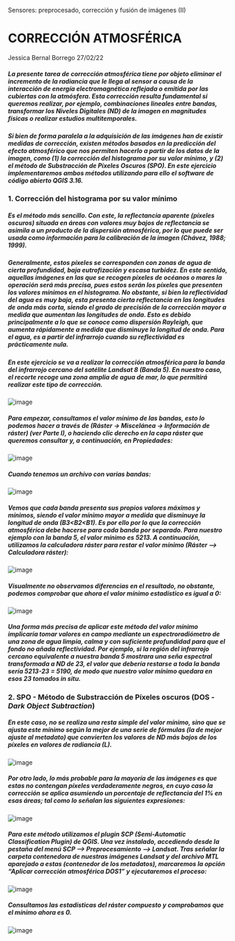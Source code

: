 Sensores: preprocesado, corrección y fusión de imágenes (II)
# CORRECCIÓN ATMOSFÉRICA

Jessica Bernal Borrego
27/02/22

##### La presente tarea de corrección atmosférica tiene por objeto eliminar el incremento de la radiancia que le llega al sensor a causa de la interacción de energía electromagnética reflejada o emitida por las cubiertas con la atmósfera.  Esta corrección resulta fundamental si queremos realizar, por ejemplo, combinaciones lineales entre bandas, transformar los Niveles Digitales (ND) de la imagen en magnitudes físicas o realizar estudios multitemporales.
##### Si bien de forma paralela a la adquisición de las imágenes han de existir medidas de corrección, existen métodos basados en la predicción del efecto atmosférico que nos permiten hacerlo a partir de los datos de la imagen, como (1) la corrección del histograma por su valor mínimo, y (2) el método de Substracción de Píxeles Oscuros (SPO). En este ejercicio implementaremos ambos métodos utilizando para ello el software de código abierto QGIS 3.16. 

### 1.	Corrección del histograma por su valor mínimo
##### Es el método más sencillo. Con este, la reflectancia aparente (píxeles oscuros) situada en áreas con valores muy bajos de reflectancia se asimila a un producto de la dispersión atmosférica, por lo que puede ser usada como información para la calibración de la imagen (Chávez, 1988; 1999).
##### Generalmente, estos píxeles se corresponden con zonas de agua de cierta profundidad, baja eutrofización y escasa turbidez. En este sentido, aquellas imágenes en las que se recogen píxeles de océanos o mares la operación será más precisa, pues estos serán los píxeles que presenten los valores mínimos en el histograma. No obstante, si bien la reflectividad del agua es muy baja, esta presenta cierta reflectancia en las longitudes de onda más corta, siendo el grado de precisión de la corrección mayor a medida que aumentan las longitudes de onda. Esto es debido principalmente a lo que se conoce como dispersión Rayleigh, que aumenta rápidamente a medida que disminuye la longitud de onda. Para el agua, es a partir del infrarrojo cuando su reflectividad es prácticamente nula.

##### En este ejercicio se va a realizar la corrección atmosférica para la banda del infrarrojo cercano del satélite Landsat 8 (Banda 5). En nuestro caso, el recorte recoge una zona amplia de agua de mar, lo que permitirá realizar este tipo de corrección.

![image](https://user-images.githubusercontent.com/100314590/158053644-674d7997-2c89-4bbf-a2f4-18447f24dea6.png)
 

##### Para empezar, consultamos el valor mínimo de las bandas, esto lo podemos hacer a través de (*Ráster → Miscelánea → Información de ráster*) (ver Parte I), o haciendo clic derecho en la capa ráster que queremos consultar y, a continuación, en *Propiedades*:

 ![image](https://user-images.githubusercontent.com/100314590/158053652-4f0c348d-3bf0-4c07-a0cf-ae363762a288.png)



##### Cuando tenemos un archivo con varias bandas:
 
![image](https://user-images.githubusercontent.com/100314590/158053661-72978a9d-ae6b-42fd-8f6f-3009974636ab.png)


##### Vemos que cada banda presenta sus propios valores máximos y mínimos, siendo el valor mínimo mayor a medida que disminuye la longitud de onda (B3<B2<B1). Es por ello por lo que la corrección atmosférica debe hacerse para cada banda por separado. Para nuestro ejemplo con la banda 5, el valor mínimo es 5213. A continuación, utilizamos la calculadora ráster para restar el valor mínimo (*Ráster --> Calculadora ráster*):

![image](https://user-images.githubusercontent.com/100314590/158053664-d067819d-fb7f-406d-a460-6033289d3335.png)


##### Visualmente no observamos diferencias en el resultado, no obstante, podemos comprobar que ahora el valor mínimo estadístico es igual a 0:

![image](https://user-images.githubusercontent.com/100314590/158053667-247e51a6-cef9-4e1b-8e86-b1b703ab2ccd.png)
 

##### Una forma más precisa de aplicar este método del valor mínimo implicaría tomar valores en campo mediante un espectroradiómetro de una zona de agua limpia, calma y con suficiente profundidad para que el fondo no añada reflectividad. Por ejemplo, si la región del infrarrojo cercano equivalente a nuestra banda 5 mostrara una seña espectral transformada a ND de 23, el valor que debería restarse a toda la banda sería 5213-23 = 5190, de modo que nuestro valor mínimo quedara en esos 23 tomados in situ.

### 2.	SPO - Método de Substracción de Píxeles oscuros (DOS - *Dark Object Subtraction*)
##### En este caso, no se realiza una resta simple del valor mínimo, sino que se ajusta este mínimo según la mejor de una serie de fórmulas (la de mejor ajuste al metadato) que convierten los valores de ND más bajos de los píxeles en valores de radiancia (L). 

![image](https://user-images.githubusercontent.com/100314590/158053674-e7bf0010-5ddd-4a9d-b588-ebda8edddde3.png)

 

##### Por otro lado, lo más probable para la mayoría de las imágenes es que estas no contengan píxeles verdaderamente negros, en cuyo caso la corrección se aplica asumiendo un porcentaje de reflectancia del 1% en esas áreas; tal como lo señalan las siguientes expresiones:

![image](https://user-images.githubusercontent.com/100314590/158053680-3654bdd0-04f6-4c58-b492-5edddcceb4b5.png)


##### Para este método utilizamos el plugin SCP (*Semi-Automatic Classification Plugin*) de QGIS.  Una vez instalado, accediendo desde la pestaña del menú *SCP --> Preprocesamiento --> Landsat*. Tras señalar la carpeta contenedora de nuestras imágenes Landsat y del archivo MTL aparejado a estas (contenedor de los metadatos), marcaremos la opción “Aplicar corrección atmosférica DOS1” y ejecutaremos el proceso:

![image](https://user-images.githubusercontent.com/100314590/158053684-a4d2d46d-31c1-4b26-b2c4-e8e74b170d26.png)

 


##### Consultamos las estadísticas del ráster compuesto y comprobamos que el mínimo ahora es 0.

![image](https://user-images.githubusercontent.com/100314590/158053693-36502b8d-9f84-40db-8e86-b1926fb70d51.png)













